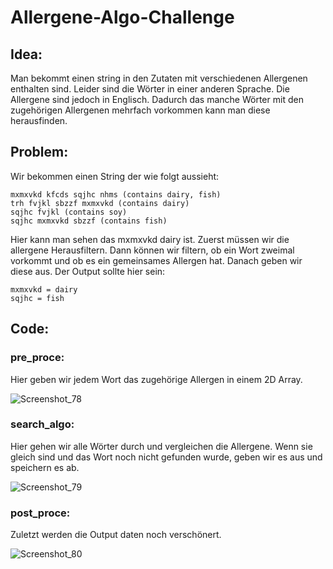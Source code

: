 # Allergene-Algo-Challenge

## Idea:
Man bekommt einen string in den Zutaten mit verschiedenen Allergenen enthalten sind.
Leider sind die Wörter in einer anderen Sprache.
Die Allergene sind jedoch in Englisch. Dadurch das manche Wörter mit den zugehörigen Allergenen mehrfach vorkommen kann man diese herausfinden.

## Problem:
Wir bekommen einen String der wie folgt aussieht:


``` 
mxmxvkd kfcds sqjhc nhms (contains dairy, fish)
trh fvjkl sbzzf mxmxvkd (contains dairy)
sqjhc fvjkl (contains soy)
sqjhc mxmxvkd sbzzf (contains fish)
```



Hier kann man sehen das mxmxvkd dairy ist.
Zuerst müssen wir die allergene Herausfiltern. 
Dann können wir filtern, ob ein Wort zweimal vorkommt und ob es ein gemeinsames Allergen hat.
Danach geben wir diese aus. Der Output sollte hier sein:

```
mxmxvkd = dairy
sqjhc = fish
```

## Code:
### pre_proce:
Hier geben wir jedem Wort das zugehörige Allergen in einem 2D Array.

![Screenshot_78](https://user-images.githubusercontent.com/71924682/149638761-a2683169-dbe0-4799-9271-db7edc43ba5f.png)

### search_algo:
Hier gehen wir alle Wörter durch und vergleichen die Allergene. 
Wenn sie gleich sind und das Wort noch nicht gefunden wurde, geben wir es aus 
und speichern es ab. 

![Screenshot_79](https://user-images.githubusercontent.com/71924682/149638764-38c33c91-f8f5-440a-960b-6e718d02a1d6.png)

### post_proce:
Zuletzt werden die Output daten noch verschönert. 

![Screenshot_80](https://user-images.githubusercontent.com/71924682/149638767-b571e556-6666-4d33-9547-0f4abc7e58f0.png)
